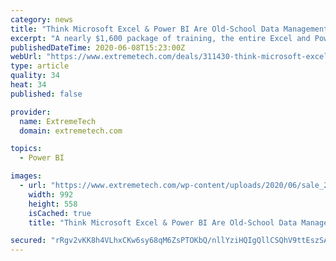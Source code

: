 ```yaml
---
category: news
title: "Think Microsoft Excel & Power BI Are Old-School Data Management? Think Again."
excerpt: "A nearly $1,600 package of training, the entire Excel and Power BI course collection is on sale at less than $5 per course, just $34.96."
publishedDateTime: 2020-06-08T15:23:00Z
webUrl: "https://www.extremetech.com/deals/311430-think-microsoft-excel-power-bi-are-old-school-data-management-think-again"
type: article
quality: 34
heat: 34
published: false

provider:
  name: ExtremeTech
  domain: extremetech.com

topics:
  - Power BI

images:
  - url: "https://www.extremetech.com/wp-content/uploads/2020/06/sale_28692_primary_image_wide.jpg"
    width: 992
    height: 558
    isCached: true
    title: "Think Microsoft Excel & Power BI Are Old-School Data Management? Think Again."

secured: "rRgv2vKK8h4VLhxCKw6sy68qM6ZsPTOKbQ/nllYziHQIgQllCSQhV9ttEszSAy4WiBkhXjvE7Wp/d/MUFjAAw7BuWnxUAADxicXKDo/PkQKi2mL79ugNvHxIDbOBG3hgeE2YZiOAA3dJEhcb37V5WdNxaO+5w8/7UQtvOkyDE1gt28lOOUR51j9uaMxRlGCABeeWg2Bu93NP94QWEps1oQv10XymnrBJ/ZVS+dkgVWhDe69jy+uXEtGa3P9gJDufF7akkxOXTtDHB+K3ikARPdMTwh4r0pRVFXjTglZQG9Ke2ZWVgpeQ+70yIWJXBg6MBvEK7Fuq1jNCLpxrPDtWBioU53ZJiqOc7uRZsyyEoSLE/sZ0BywD0pwAPFy9fFr3Nz6g32ZwNyIf2KUS9tHGpwPwWBzhtWi33rbWthXIDNT5vSQfY9rtB9r3cbqMiXtVxo9XPZMD/aBM6fvizjo6qhYd3K3uiVwq03XFk8wD3ZY=;wK3S0dErfAie7ad1accLlQ=="
---
```



